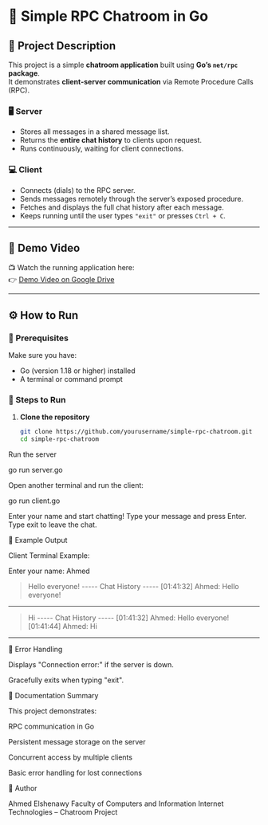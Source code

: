 # 💬 Simple RPC Chatroom in Go

## 📘 Project Description
This project is a simple **chatroom application** built using **Go’s `net/rpc` package**.  
It demonstrates **client-server communication** via Remote Procedure Calls (RPC).  

### 🖥️ Server
- Stores all messages in a shared message list.  
- Returns the **entire chat history** to clients upon request.  
- Runs continuously, waiting for client connections.

### 💻 Client
- Connects (dials) to the RPC server.  
- Sends messages remotely through the server’s exposed procedure.  
- Fetches and displays the full chat history after each message.  
- Keeps running until the user types `"exit"` or presses `Ctrl + C`.  

---

## 🎥 Demo Video
📺 Watch the running application here:  
👉 [Demo Video on Google Drive](https://drive.google.com/file/d/1jcmgjZNCj_TvRvQ_7QeJJriOBHeNXwie/view?usp=drive_link)

---

## ⚙️ How to Run

### 🧩 Prerequisites
Make sure you have:
- Go (version 1.18 or higher) installed  
- A terminal or command prompt  

### 🚀 Steps to Run

1. **Clone the repository**
   ```bash
   git clone https://github.com/yourusername/simple-rpc-chatroom.git
   cd simple-rpc-chatroom

Run the server

go run server.go


Open another terminal and run the client:

go run client.go


Enter your name and start chatting!
Type your message and press Enter.
Type exit to leave the chat.

🧠 Example Output

Client Terminal Example:

Enter your name: Ahmed
> Hello everyone!
----- Chat History -----
[01:41:32] Ahmed: Hello everyone!
------------------------
> Hi
----- Chat History -----
[01:41:32] Ahmed: Hello everyone!
[01:41:44] Ahmed: Hi
------------------------

🧩 Error Handling

Displays "Connection error:" if the server is down.

Gracefully exits when typing "exit".

📄 Documentation Summary

This project demonstrates:

RPC communication in Go

Persistent message storage on the server

Concurrent access by multiple clients

Basic error handling for lost connections

👤 Author

Ahmed Elshenawy
Faculty of Computers and Information
Internet Technologies – Chatroom Project
